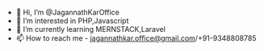 - 👋 Hi, I’m @JagannathKarOffice
- 👀 I’m interested in PHP,Javascript
- 🌱 I’m currently learning MERNSTACK,Laravel
- 📫 How to reach me - jagannathkar.office@gmail.com/+91-9348808785

<!---
JagannathKarOffice/JagannathKarOffice is a ✨ special ✨ repository because its `README.md` (this file) appears on your GitHub profile.
You can click the Preview link to take a look at your changes.
--->

